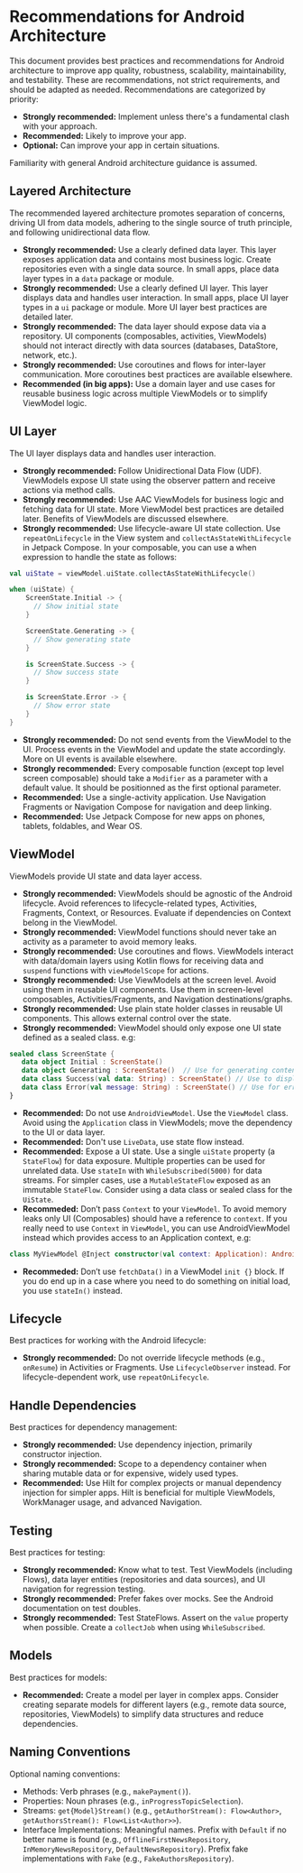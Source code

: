 # Recommendations for Android Architecture

This document provides best practices and recommendations for Android architecture to improve app quality, robustness, scalability, maintainability, and testability.  These are recommendations, not strict requirements, and should be adapted as needed.  Recommendations are categorized by priority:

* **Strongly recommended:** Implement unless there's a fundamental clash with your approach.
* **Recommended:** Likely to improve your app.
* **Optional:** Can improve your app in certain situations.

Familiarity with general Android architecture guidance is assumed.

## Layered Architecture

The recommended layered architecture promotes separation of concerns, driving UI from data models, adhering to the single source of truth principle, and following unidirectional data flow.

* **Strongly recommended:** Use a clearly defined data layer. This layer exposes application data and contains most business logic. Create repositories even with a single data source. In small apps, place data layer types in a `data` package or module.
* **Strongly recommended:** Use a clearly defined UI layer. This layer displays data and handles user interaction. In small apps, place UI layer types in a `ui` package or module.  More UI layer best practices are detailed later.
* **Strongly recommended:** The data layer should expose data via a repository. UI components (composables, activities, ViewModels) should not interact directly with data sources (databases, DataStore, network, etc.).
* **Strongly recommended:** Use coroutines and flows for inter-layer communication. More coroutines best practices are available elsewhere.
* **Recommended (in big apps):** Use a domain layer and use cases for reusable business logic across multiple ViewModels or to simplify ViewModel logic.

## UI Layer

The UI layer displays data and handles user interaction.

* **Strongly recommended:** Follow Unidirectional Data Flow (UDF). ViewModels expose UI state using the observer pattern and receive actions via method calls.
* **Strongly recommended:** Use AAC ViewModels for business logic and fetching data for UI state. More ViewModel best practices are detailed later.  Benefits of ViewModels are discussed elsewhere.
* **Strongly recommended:** Use lifecycle-aware UI state collection. Use `repeatOnLifecycle` in the View system and `collectAsStateWithLifecycle` in Jetpack Compose. In your composable, you can use a when expression to handle the state as follows:
```kotlin
val uiState = viewModel.uiState.collectAsStateWithLifecycle()

when (uiState) {
    ScreenState.Initial -> {
      // Show initial state
    }

    ScreenState.Generating -> {
      // Show generating state
    }

    is ScreenState.Success -> {
      // Show success state
    }

    is ScreenState.Error -> {
      // Show error state
    }
}
```
* **Strongly recommended:** Do not send events from the ViewModel to the UI. Process events in the ViewModel and update the state accordingly. More on UI events is available elsewhere.
* **Strongly recommended:** Every composable function (except top level screen composable) should take a `Modifier` as a parameter with a default value. It should be positionned as the first optional parameter.
* **Recommended:** Use a single-activity application.  Use Navigation Fragments or Navigation Compose for navigation and deep linking.
* **Recommended:** Use Jetpack Compose for new apps on phones, tablets, foldables, and Wear OS.

## ViewModel

ViewModels provide UI state and data layer access.

* **Strongly recommended:** ViewModels should be agnostic of the Android lifecycle. Avoid references to lifecycle-related types, Activities, Fragments, Context, or Resources.  Evaluate if dependencies on Context belong in the ViewModel.
* **Strongly recommended:** ViewModel functions should never take an activity as a parameter to avoid memory leaks.  
* **Strongly recommended:** Use coroutines and flows. ViewModels interact with data/domain layers using Kotlin flows for receiving data and `suspend` functions with `viewModelScope` for actions.
* **Strongly recommended:** Use ViewModels at the screen level. Avoid using them in reusable UI components. Use them in screen-level composables, Activities/Fragments, and Navigation destinations/graphs.
* **Strongly recommended:** Use plain state holder classes in reusable UI components. This allows external control over the state.
* **Strongly recommended:** ViewModel should only expose one UI state defined as a sealed class. e.g:
```kotlin
sealed class ScreenState {
   data object Initial : ScreenState()
   data object Generating : ScreenState()  // Use for generating content
   data class Success(val data: String) : ScreenState() // Use to display data
   data class Error(val message: String) : ScreenState() // Use for error state
}

```
* **Recommended:** Do not use `AndroidViewModel`. Use the `ViewModel` class. Avoid using the `Application` class in ViewModels; move the dependency to the UI or data layer.
* **Recommended:** Don't use `LiveData`, use state flow instead.
* **Recommended:** Expose a UI state. Use a single `uiState` property (a `StateFlow`) for data exposure. Multiple properties can be used for unrelated data. Use `stateIn` with `WhileSubscribed(5000)` for data streams.  For simpler cases, use a `MutableStateFlow` exposed as an immutable `StateFlow`.  Consider using a data class or sealed class for the `UiState`.
* **Recommeded:** Don’t pass `Context` to your `ViewModel`. To avoid memory leaks only UI (Composables) should have a reference to `context`. If you really need to use `Context` in `ViewModel`, you can use AndroidViewModel instead which provides access to an Application context, e.g:
```kotlin
class MyViewModel @Inject constructor(val context: Application): AndroidViewModel(context)
```

* **Recommeded:** Don’t use `fetchData()` in a ViewModel  `init {}` block. If you do end up in a case where you need to do something on initial load, you use `stateIn()` instead. 


## Lifecycle

Best practices for working with the Android lifecycle:

* **Strongly recommended:** Do not override lifecycle methods (e.g., `onResume`) in Activities or Fragments. Use `LifecycleObserver` instead. For lifecycle-dependent work, use `repeatOnLifecycle`.

## Handle Dependencies

Best practices for dependency management:

* **Strongly recommended:** Use dependency injection, primarily constructor injection.
* **Strongly recommended:** Scope to a dependency container when sharing mutable data or for expensive, widely used types.
* **Recommended:** Use Hilt for complex projects or manual dependency injection for simpler apps. Hilt is beneficial for multiple ViewModels, WorkManager usage, and advanced Navigation.

## Testing

Best practices for testing:

* **Strongly recommended:** Know what to test.  Test ViewModels (including Flows), data layer entities (repositories and data sources), and UI navigation for regression testing.
* **Strongly recommended:** Prefer fakes over mocks. See the Android documentation on test doubles.
* **Strongly recommended:** Test StateFlows. Assert on the `value` property when possible. Create a `collectJob` when using `WhileSubscribed`.

## Models

Best practices for models:

* **Recommended:** Create a model per layer in complex apps. Consider creating separate models for different layers (e.g., remote data source, repositories, ViewModels) to simplify data structures and reduce dependencies.

## Naming Conventions

Optional naming conventions:

* Methods: Verb phrases (e.g., `makePayment()`).
* Properties: Noun phrases (e.g., `inProgressTopicSelection`).
* Streams: `get{Model}Stream()` (e.g., `getAuthorStream(): Flow<Author>`, `getAuthorsStream(): Flow<List<Author>>`).
* Interface Implementations: Meaningful names. Prefix with `Default` if no better name is found (e.g., `OfflineFirstNewsRepository`, `InMemoryNewsRepository`, `DefaultNewsRepository`). Prefix fake implementations with `Fake` (e.g., `FakeAuthorsRepository`).
